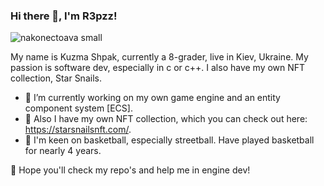 ### Hi there 👋, I'm R3pzz!

![nakonectoava small](https://user-images.githubusercontent.com/65441450/154798262-99736e8d-32ed-48b4-9cab-3c0135078b6d.png)

My name is Kuzma Shpak, currently a 8-grader, live in Kiev, Ukraine. My passion is
software dev, especially in c or c++. I also have my own NFT collection, Star Snails.

- 🔭 I’m currently working on my own game engine and an entity component system [ECS].
- 🐊 Also I have my own NFT collection, which you can check out here: https://starsnailsnft.com/.
- 🏀 I'm keen on basketball, especially streetball. Have played basketball for nearly 4 years.

🤗 Hope you'll check my repo's and help me in engine dev!

